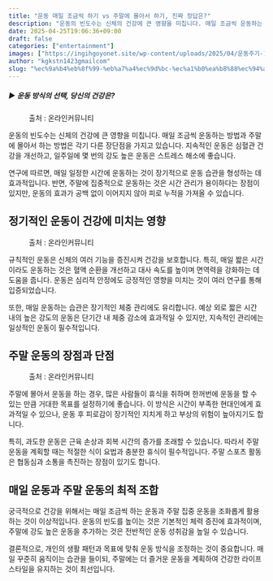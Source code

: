 ```yaml
---
title: "운동 매일 조금씩 하기 vs 주말에 몰아서 하기, 진짜 정답은?"
description: "운동의 빈도수는 신체의 건강에 큰 영향을 미칩니다. 매일 조금씩 운동하는 방법과 주말에 몰아서 하는 방법은 각기 다른 장단점을 가지고 있습니다. 지속적인 운동은 심혈관 건강을 개선하고, 일주일에 몇 번의 강도 높은 운동은 스트레스 해소에 좋습니다."
date: 2025-04-25T19:06:36+09:00
draft: false
categories: ["entertainment"]
images: ["https://ingihgoyonet.site/wp-content/uploads/2025/04/운동주기-1024x683.jpg", "https://ingihgoyonet.site/wp-content/uploads/2025/04/운동방식-1024x685.jpg", "https://ingihgoyonet.site/wp-content/uploads/2025/04/운동효과-1024x683.jpg"]
author: "kgkstn1423gmailcom"
slug: "%ec%9a%b4%eb%8f%99-%eb%a7%a4%ec%9d%bc-%ec%a1%b0%ea%b8%88%ec%94%a9-%ed%95%98%ea%b8%b0-vs-%ec%a3%bc%eb%a7%90%ec%97%90-%eb%aa%b0%ec%95%84%ec%84%9c-%ed%95%98%ea%b8%b0-%ec%a7%84%ec%a7%9c-%ec%a0%95"
---
```


<h5 >▶ 운동 방식의 선택, 당신의 건강은?</h5> <figure ><img src="https://ingihgoyonet.site/wp-content/uploads/2025/04/운동주기-1024x683.jpg" alt="" style="aspect-ratio:16/9;object-fit:cover"/><figcaption >출처 : 온라인커뮤니티</figcaption></figure> <p>운동의 빈도수는 신체의 건강에 큰 영향을 미칩니다. 매일 조금씩 운동하는 방법과 주말에 몰아서 하는 방법은 각기 다른 장단점을 가지고 있습니다. 지속적인 운동은 심혈관 건강을 개선하고, 일주일에 몇 번의 강도 높은 운동은 스트레스 해소에 좋습니다.</p> <p>연구에 따르면, 매일 일정한 시간에 운동하는 것이 장기적으로 운동 습관을 형성하는 데 효과적입니다. 반면, 주말에 집중적으로 운동하는 것은 시간 관리가 용이하다는 장점이 있지만, 운동의 효과가 공백 없이 이어지지 않아 피로 누적을 가져올 수 있습니다.</p> <h2 >정기적인 운동이 건강에 미치는 영향</h2> <figure ><img src="https://ingihgoyonet.site/wp-content/uploads/2025/04/운동방식-1024x685.jpg" alt="" style="aspect-ratio:16/9;object-fit:cover"/><figcaption >출처 : 온라인커뮤니티</figcaption></figure> <p>규칙적인 운동은 신체의 여러 기능을 증진시켜 건강을 보호합니다. 특히, 매일 짧은 시간이라도 운동하는 것은 혈액 순환을 개선하고 대사 속도를 높이며 면역력을 강화하는 데 도움을 줍니다. 운동은 심리적 안정에도 긍정적인 영향을 미치는 것이 여러 연구를 통해 입증되었습니다.</p> <p>또한, 매일 운동하는 습관은 장기적인 체중 관리에도 유리합니다. 예상 외로 짧은 시간 내의 높은 강도의 운동은 단기간 내 체중 감소에 효과적일 수 있지만, 지속적인 관리에는 일상적인 운동이 필수적입니다.</p> <h2 >주말 운동의 장점과 단점</h2> <figure ><img src="https://ingihgoyonet.site/wp-content/uploads/2025/04/운동효과-1024x683.jpg" alt="" style="aspect-ratio:16/9;object-fit:cover"/><figcaption >출처 : 온라인커뮤니티</figcaption></figure> <p>주말에 몰아서 운동을 하는 경우, 많은 사람들이 휴식을 취하며 한꺼번에 운동을 할 수 있는 만큼 거대한 목표를 설정하기에 좋습니다. 이 방식은 시간이 부족한 현대인에게 효과적일 수 있으나, 운동 후 피로감이 장기적인 지치게 하고 부상의 위험이 높아지기도 합니다.</p> <p>특히, 과도한 운동은 근육 손상과 회복 시간의 증가를 초래할 수 있습니다. 따라서 주말 운동을 계획할 때는 적절한 식이 요법과 충분한 휴식이 필수적입니다. 주말 스포츠 활동은 협동심과 소통을 촉진하는 장점이 있기도 합니다.</p> <h2 >매일 운동과 주말 운동의 최적 조합</h2> <p>궁극적으로 건강을 위해서는 매일 조금씩 하는 운동과 주말 집중 운동을 조화롭게 활용하는 것이 이상적입니다. 운동의 빈도를 높이는 것은 기본적인 체력 증진에 효과적이며, 주말에 강도 높은 운동을 추가하는 것은 전반적인 운동 성취감을 높일 수 있습니다.</p> <p>결론적으로, 개인의 생활 패턴과 목표에 맞춰 운동 방식을 조정하는 것이 중요합니다. 매일 꾸준히 움직이는 습관을 들이되, 주말에는 더 즐거운 운동을 계획하여 건강한 라이프스타일을 유지하는 것이 최선입니다.</p>